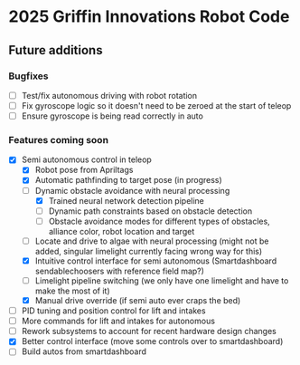 # 2025 Griffin Innovations Robot Code
## Future additions

### Bugfixes
- [ ] Test/fix autonomous driving with robot rotation
- [ ] Fix gyroscope logic so it doesn't need to be zeroed at the start of teleop
- [ ] Ensure gyroscope is being read correctly in auto 
### Features coming soon
- [x] Semi autonomous control in teleop
    - [x] Robot pose from Apriltags
    - [x] Automatic pathfinding to target pose (in progress)
    - [ ] Dynamic obstacle avoidance with neural processing
        - [x] Trained neural network detection pipeline
        - [ ] Dynamic path constraints based on obstacle detection
        - [ ] Obstacle avoidance modes for different types of obstacles, alliance color, robot location and target
    - [ ] Locate and drive to algae with neural processing (might not be added, singular limelight currently facing wrong way for this)
    - [x] Intuitive control interface for semi autonomous (Smartdashboard sendablechoosers with reference field map?)
    - [ ] Limelight pipeline switching (we only have one limelight and have to make the most of it)
    - [x] Manual drive override (if semi auto ever craps the bed)
- [ ] PID tuning and position control for lift and intakes
- [ ] More commands for lift and intakes for autonomous
- [ ] Rework subsystems to account for recent hardware design changes
- [x] Better control interface (move some controls over to smartdashboard)
- [ ] Build autos from smartdashboard
